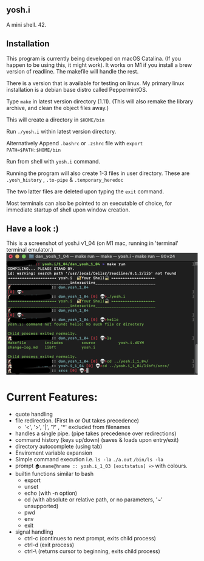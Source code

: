## yosh.i
A mini shell. 42.

## Installation

This program is currently being developed on macOS Catalina. (If you happen to be using this, it might work).
It works on M1 if you install a brew version of readline. The makefile will handle the rest.

There is a version that is available for testing on linux. My primary linux installation
is a debian base distro called PeppermintOS.

Type `` make `` in latest version directory (1.11). (This will also remake the library archive, and clean the object files away.)

This will create a directory in `` $HOME/bin ``

Run `` ./yosh.i `` within latest version directory.

Alternatively Append `` .bashrc `` or `` .zshrc `` file with `` export PATH=$PATH:$HOME/bin ``

Run from shell with `` yosh.i `` command.

Running the program will also create 1-3 files in user directory.
These are `` .yosh_history `` , `` .to-pipe `` & `` .temporary_heredoc ``

The two latter files are deleted upon typing the `` exit `` command.

Most terminals can also be pointed to an executable of choice, for immediate startup of shell upon window creation.

## Have a look :)

This is a screenshot of yosh.i v1_04 (on M1 mac, running in 'terminal' terminal emulator.)
![yosh.i M1 Terminal](https://github.com/pippin-29/yosh.i/blob/main/Screenshot2.png?raw=true)

# Current Features:
 - quote handling
 - file redirection. (First In or Out takes precedence)
	-  '<', '>', '|', '?' , '*' excluded from filenames
 - handles a single pipe. (pipe takes precedence over redirections)
 - command history (keys up/down) (saves & loads upon entry/exit)
 - directory autocomplete (using tab)
 - Enviroment variable expansion
 - Simple command execution i.e.    `` ls -la `` ``./a.out`` ``/bin/ls -la``
 - prompt ``🏠uname@hname :: yosh.i_1_03 [exitstatus] 💀>`` with colours.
 - builtin functions similar to bash
	-  export
	-  unset
	-  echo (with -n option)
	-  cd (with absolute or relative path, or no parameters, '~' unsupported)
	-  pwd
	-  env
	-  exit
 - signal handling
	-  ctrl-c (continues to next prompt, exits child process)
	-  ctrl-d (exit process)
	-  ctrl-\ (returns cursor to beginning, exits child process)


